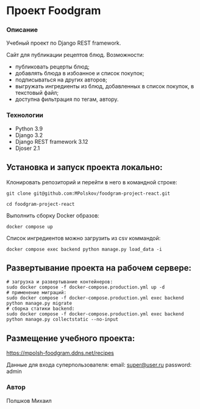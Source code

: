 # Проект Foodgram
### Описание
Учебный проект по Django REST framework.

Cайт для публикации рецептов блюд.
Возможности:
- публиковать рецерты блюд;
- добавлять блюда в избоанное и список покупок;
- подписываться на других авторов;
- выгружать ингредиенты из блюд, добавленных в список покупок, в текстовый файл;
- доступна фильтрация по тегам, автору.

### Технологии
* Python 3.9
* Django 3.2
* Django REST framework 3.12
* Djoser 2.1

## Установка и запуск проекта локально:
Клонировать репозиторий и перейти в него в командной строке:
```
git clone git@github.com:MPolskov/foodgram-project-react.git
```
```
cd foodgram-project-react
```

Выполнить сборку Docker образов:
```
docker compose up
```
Список ингредиентов можно загрузить из csv коммандой:
```
docker compose exec backend python manage.py load_data -i
```

## Развертывание проекта на рабочем сервере:
```
# загрузка и развертывание контейнеров: 
sudo docker compose -f docker-compose.production.yml up -d
# применение миграций:
sudo docker compose -f docker-compose.production.yml exec backend python manage.py migrate
# сборка статики backend:
sudo docker compose -f docker-compose.production.yml exec backend python manage.py collectstatic --no-input
```

## Размещение учебного проекта: 

https://mpolsh-foodgram.ddns.net/recipes

Данные для входа суперпользователя:
email: super@user.ru
password: admin

### Автор
Полшков Михаил

